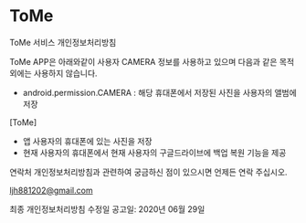 # ToMe

ToMe 서비스 개인정보처리방침

ToMe APP은 아래와같이 사용자 CAMERA 정보를 사용하고 있으며 다음과 같은 목적외에는 사용하지 않습니다.

- android.permission.CAMERA : 해당 휴대폰에서 저장된 사진을 사용자의 앨범에 저장

[ToMe]
- 앱 사용자의 휴대폰에 있는 사진을 저장
- 현재 사용자의 휴대폰에서 현재 사용자의 구글드라이브에 백업 복원 기능을 제공

연락처
개인정보처리방침과 관련하여 궁금하신 점이 있으시면 언제든 연락 주십시오.

ljh881202@gmail.com

최종 개인정보처리방침 수정일
공고일: 2020년 06월 29일
